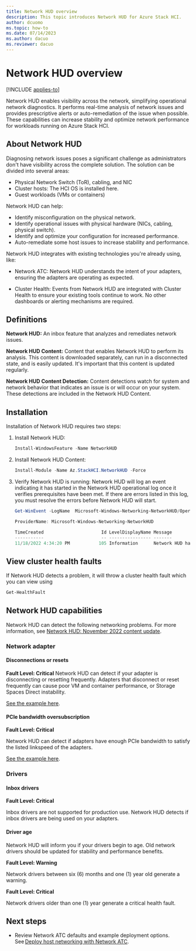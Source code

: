 ```yaml
---
title: Network HUD overview 
description: This topic introduces Network HUD for Azure Stack HCI.
author: dcuomo
ms.topic: how-to
ms.date: 07/14/2023
ms.author: dacuo 
ms.reviewer: dacuo
---
```


# Network HUD overview

[!INCLUDE [applies-to]( ../../includes/hci-applies-to-22h2-21h2.md)]

Network HUD enables visibility across the network, simplifying operational network diagnostics. It performs real-time analysis of network issues and provides prescriptive alerts or auto-remediation of the issue when possible. These capabilities can increase stability and optimize network performance for workloads running on Azure Stack HCI.

## About Network HUD

Diagnosing network issues poses a significant challenge as administrators don't have visibility across the complete solution. The solution can be divided into several areas:

- Physical Network Switch (ToR), cabling, and NIC
- Cluster hosts: The HCI OS is installed here.
- Guest workloads (VMs or containers)

Network HUD can help:

- Identify misconfiguration on the physical network.
- Identify operational issues with physical hardware (NICs, cabling, physical switch).
- Identify and optimize your configuration for increased performance.
- Auto-remediate some host issues to increase stability and performance.

Network HUD integrates with existing technologies you're already using, like:

- Network ATC: Network HUD understands the intent of your adapters, ensuring the adapters are operating as expected.

- Cluster Health: Events from Network HUD are integrated with Cluster Health to ensure your existing tools continue to work. No other dashboards or alerting mechanisms are required.

## Definitions

**Network HUD:** An inbox feature that analyzes and remediates network issues.

**Network HUD Content:** Content that enables Network HUD to perform its analysis. This content is downloaded separately, can run in a disconnected state, and is easily updated. It's important that this content is updated regularly.

**Network HUD Content Detection:** Content detections watch for system and network behavior that indicates an issue is or will occur on your system. These detections are included in the Network HUD Content.

## Installation

Installation of Network HUD requires two steps:

1. Install Network HUD:

   ```PowerShell
   Install-WindowsFeature -Name NetworkHUD 
   ```

1. Install Network HUD Content:

   ```PowerShell
   Install-Module -Name Az.StackHCI.NetworkHUD -Force
   ```
   
1. Verify Network HUD is running: Network HUD will log an event indicating it has started in the Network HUD operational log once it verifies prerequisites have been met. If there are errors listed in this log, you must resolve the errors before Network HUD will start.

   ```PowerShell
   Get-WinEvent -LogName  Microsoft-Windows-Networking-NetworkHUD/Operational

   ProviderName: Microsoft-Windows-Networking-NetworkHUD

   TimeCreated                      Id LevelDisplayName Message
   -----------                      -- ---------------- -------
   11/18/2022 4:34:20 PM           105 Information      Network HUD has successfully started.
   ```

## View cluster health faults

If Network HUD detects a problem, it will throw a cluster health fault which you can view using

   ```PowerShell
   Get-HealthFault
   ```

## Network HUD capabilities

Network HUD can detect the following networking problems. For more information, see [Network HUD: November 2022 content update](https://techcommunity.microsoft.com/t5/networking-blog/network-hud-november-2022-content-update-has-arrived/ba-p/3676158).

### Network adapter

#### Disconnections or resets

**Fault Level: Critical**
Network HUD can detect if your adapter is disconnecting or resetting frequently. Adapters that disconnect or reset frequently can cause poor VM and container performance, or Storage Spaces Direct instability.

[See the example here](https://youtu.be/g1TDW_GnhMQ).

#### PCIe bandwidth oversubscription

**Fault Level: Critical**

Network HUD can detect if adapters have enough PCIe bandwidth to satisfy the listed linkspeed of the adapters.

[See the example here](https://youtu.be/GqOq3oBbRrM).

### Drivers

#### Inbox drivers

**Fault Level: Critical**

Inbox drivers are not supported for production use. Network HUD detects if inbox drivers are being used on your adapters.

#### Driver age

Network HUD will inform you if your drivers begin to age. Old network drivers should be updated for stability and performance benefits.

**Fault Level: Warning**

Network drivers between six (6) months and one (1) year old generate a warning.

**Fault Level: Critical**

Network drivers older than one (1) year generate a critical health fault.

## Next steps

- Review Network ATC defaults and example deployment options. See [Deploy host networking with Network ATC](..\deploy\network-atc.md).
